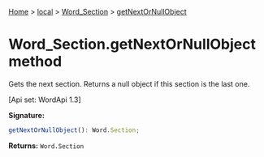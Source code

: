 [Home](./index) &gt; [local](local.md) &gt; [Word\_Section](local.word_section.md) &gt; [getNextOrNullObject](local.word_section.getnextornullobject.md)

# Word\_Section.getNextOrNullObject method

Gets the next section. Returns a null object if this section is the last one. 

 \[Api set: WordApi 1.3\]

**Signature:**
```javascript
getNextOrNullObject(): Word.Section;
```
**Returns:** `Word.Section`

